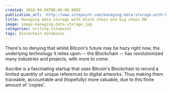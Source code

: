 ```yaml
---
created: 2016-04-06T00:00:00.000Z
publication_url: 'http://www.sitepoint.com/managing-data-storage-with-blockchain-and-bigchaindb/'
title: Managing data storage with block chain and big chain DB
image: image-managing-data-storage.jpg
categories: writing sitepoint
tags: blockchain databases
---
```


There's no denying that whilst Bitcoin's future may be hazy right now, the underlying technology it relies upon -- the Blockchain -- has revolutionized many industries and projects, with more to come.

Ascribe is a fascinating startup that uses Bitcoin's Blockchain to record a limited quantity of unique references to digital artworks. Thus making them traceable, accountable and (hopefully) more valuable, due to this finite amount of 'copies'.
